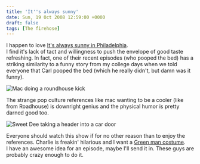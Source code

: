 ```yaml
---
title: 'It''s always sunny'
date: Sun, 19 Oct 2008 12:59:00 +0000
draft: false
tags: [The firehose]
---
```


I happen to love [It's always sunny in Philadelphia](http://www.fxnetworks.com/shows/originals/sunny/#/home/).  
I find it's lack of tact and willingness to push the envelope of good taste refreshing. In fact, one of their recent episodes (who pooped the bed) has a striking similarity to a funny story from my college days when we told everyone that Carl pooped the bed (which he really didn't, but damn was it funny).  
  
![Mac doing a roundhouse kick](http://www.buraglio.com/nick/media/roundhouse.gif)  
  
The strange pop culture references like mac wanting to be a cooler (like from Roadhouse) is downright genius and the physical humor is pretty darned good too.  
  
![Sweet Dee taking a header into a car door](http://www.buraglio.com/nick/media/deeheader.gif)  
  
Everyone should watch this show if for no other reason than to enjoy the references. Charlie is freakin' hilarious and I want a [Green man costume](http://www.begreenman.com/).  
I have an awesome idea for an episode, maybe I'll send it in. These guys are probably crazy enough to do it.